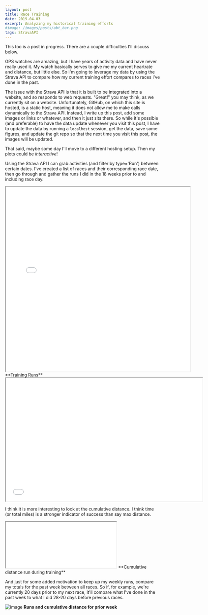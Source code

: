```yaml
---
layout: post
title: Race Training
date: 2019-04-03
excerpt: Analyzing my historical training efforts
#image: /images/posts/abt_bar.png
tags: StravaAPI
---
```


This too is a post in progress. There are a couple difficulties I'll discuss below.

GPS watches are amazing, but I have years of activity data and have never really used it. My watch basically serves to give me my current heartrate and distance, but little else.
So I'm going to leverage my data by using the Strava API to compare how my current training effort compares to races I've done in the past.

The issue with the Strava API is that it is built to be integrated into a website, and so responds to web requests. "Great!" you may think, as we currently sit on a website. Unfortunately, GitHub, on which this site is hosted, is a static host, meaning it does not allow me to make calls dynamically to the Strava API. Instead, I write up this post, add some images or links or whatever, and then it just sits there. So while it's possible (and preferable) to have the data update whenever you visit this post, I have to update the data by running a `localhost` session, get the data, save some figures, and update the git repo so that the next time you visit this post, the images will be updated.

That said, maybe some day I'll move to a different hosting setup. Then my plots could be *interactive*!

Using the Strava API I can grab activities (and filter by type='Run') between certain dates. I've created a list of races and their corresponding race date, then go through and gather the runs I did in the 18 weeks prior to and including race day.

<iframe src="/images/posts/rta_dist.html" height="600" width="600"></iframe>
**Training Runs**

<iframe src="/images/posts/rta_dist.html" height="400" width="640"></iframe>

I think it is more interesting to look at the cumulative distance. I think time (or total miles) is a stronger indicator of success than say max distance.

<iframe src="/images/posts/rta_cum.html" width="360"></iframe>
**Cumulative distance run during training**

And just for some added motivation to keep up my weekly runs, compare my totals for the past week between all races. So if, for example, we're currently 20 days prior to my next race, it'll compare what I've done in the past week to what I did 28-20 days before previous races.

![image](/images/posts/rta_week.png)
**Runs and cumulative distance for prior week**
